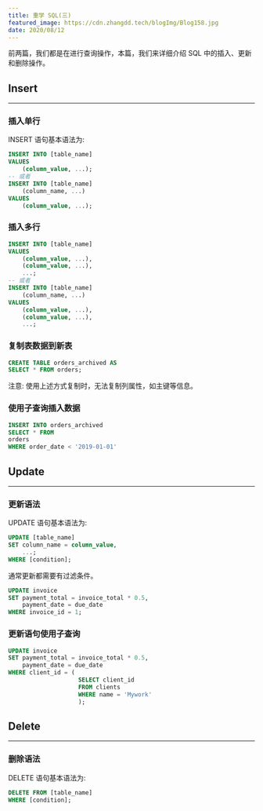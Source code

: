 ```yaml
---
title: 重学 SQL(三)
featured_image: https://cdn.zhangdd.tech/blogImg/Blog158.jpg
date: 2020/08/12
---
```


前两篇，我们都是在进行查询操作，本篇，我们来详细介绍 SQL 中的插入、更新和删除操作。

## Insert
***  
### 插入单行
INSERT 语句基本语法为: 
``` sql
INSERT INTO [table_name] 
VALUES 
    (column_value, ...);
-- 或者
INSERT INTO [table_name]
    (column_name, ...) 
VALUES 
    (column_value, ...);
```

### 插入多行
``` sql
INSERT INTO [table_name] 
VALUES 
    (column_value, ...), 
    (column_value, ...),
    ...;
-- 或者
INSERT INTO [table_name]
    (column_name, ...) 
VALUES 
    (column_value, ...),
    (column_value, ...),
    ...;
```

### 复制表数据到新表
``` sql
CREATE TABLE orders_archived AS
SELECT * FROM orders;
```

注意: 使用上述方式复制时，无法复制列属性，如主键等信息。

### 使用子查询插入数据
``` sql
INSERT INTO orders_archived
SELECT * FROM
orders
WHERE order_date < '2019-01-01'
```

## Update
***  
### 更新语法
UPDATE 语句基本语法为: 
``` sql
UPDATE [table_name] 
SET column_name = column_value, 
    ...; 
WHERE [condition];
```

通常更新都需要有过滤条件。
``` sql
UPDATE invoice
SET payment_total = invoice_total * 0.5,
    payment_date = due_date
WHERE invoice_id = 1;
```

### 更新语句使用子查询
``` sql
UPDATE invoice
SET payment_total = invoice_total * 0.5,
    payment_date = due_date
WHERE client_id = (
                    SELECT client_id 
                    FROM clients
                    WHERE name = 'Mywork'
                    );
```

## Delete
***  
### 删除语法
DELETE 语句基本语法为: 
``` sql
DELETE FROM [table_name]
WHERE [condition];
```